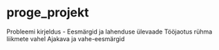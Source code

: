 # proge_projekt

Probleemi kirjeldus -
Eesmärgid ja lahenduse ülevaade
Tööjaotus rühma liikmete vahel
Ajakava ja vahe-eesmärgid
